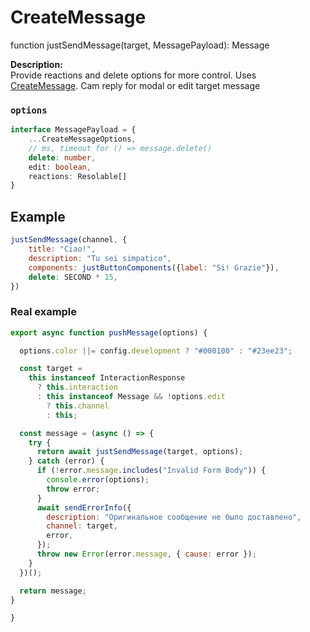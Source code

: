 # CreateMessage
function justSendMessage(target, MessagePayload): Message

**Description:**  
Provide reactions and delete options for more control. Uses [CreateMessage](./CreateMessage.md).
Cam reply for modal or edit target message

### `options`
```ts
interface MessagePayload = {  
	...CreateMessageOptions,
	// ms, timeout for () => message.delete()
	delete: number,
	edit: boolean,
	reactions: Resolable[]
}
```


## Example
```js
justSendMessage(channel, {
	title: "Ciao!",
	description: "Tu sei simpatico",
	components: justButtonComponents({label: "Si! Grazie"}),
	delete: SECOND * 15,
})

```

### Real example
```js
export async function pushMessage(options) {

  options.color ||= config.development ? "#000100" : "#23ee23";

  const target =
    this instanceof InteractionResponse
      ? this.interaction
      : this instanceof Message && !options.edit
        ? this.channel
        : this;

  const message = (async () => {
    try {
      return await justSendMessage(target, options);
    } catch (error) {
      if (!error.message.includes("Invalid Form Body")) {
        console.error(options);
        throw error;
      }
      await sendErrorInfo({
        description: "Оригинальное сообщение не было доставлено",
        channel: target,
        error,
      });
      throw new Error(error.message, { cause: error });
    }
  })();

  return message;
}

}

```

